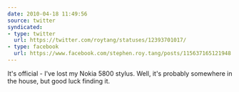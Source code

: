 ```yaml
---
date: 2010-04-18 11:49:56
source: twitter
syndicated:
- type: twitter
  url: https://twitter.com/roytang/statuses/12393701017/
- type: facebook
  url: https://www.facebook.com/stephen.roy.tang/posts/115637165121948
---
```


It's official - I've lost my Nokia 5800 stylus. Well, it's probably somewhere in the house, but good luck finding it.